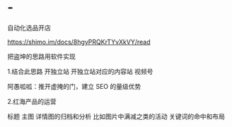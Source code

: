 # -
自动化选品开店



https://shimo.im/docs/8hgyPRQKrTYvXkVY/read

把盗坤的思路用软件实现


1.结合此思路 开独立站 开独立站对应的内容站  视频号

阿愚呱呱：推开虚掩的门，建立 SEO 的量级优势



2.红海产品的运营

标题 主图 详情图的归档和分析 比如图片中满减之类的活动 关键词的命中和布局

